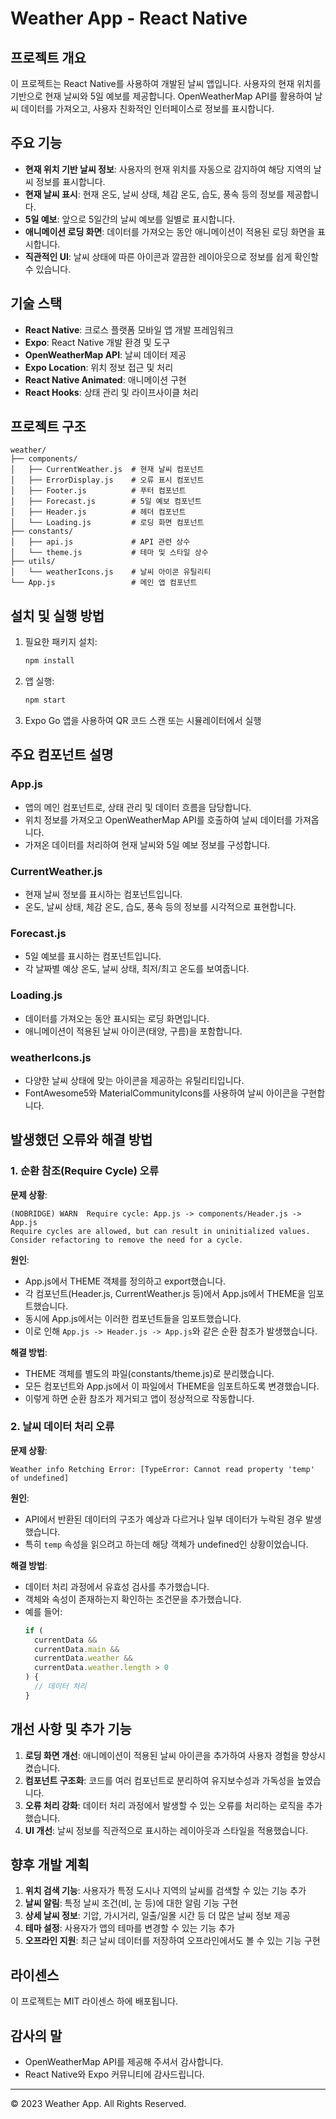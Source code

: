 # Weather App - React Native

## 프로젝트 개요

이 프로젝트는 React Native를 사용하여 개발된 날씨 앱입니다. 사용자의 현재 위치를 기반으로 현재 날씨와 5일 예보를 제공합니다. OpenWeatherMap API를 활용하여 날씨 데이터를 가져오고, 사용자 친화적인 인터페이스로 정보를 표시합니다.

## 주요 기능

- **현재 위치 기반 날씨 정보**: 사용자의 현재 위치를 자동으로 감지하여 해당 지역의 날씨 정보를 표시합니다.
- **현재 날씨 표시**: 현재 온도, 날씨 상태, 체감 온도, 습도, 풍속 등의 정보를 제공합니다.
- **5일 예보**: 앞으로 5일간의 날씨 예보를 일별로 표시합니다.
- **애니메이션 로딩 화면**: 데이터를 가져오는 동안 애니메이션이 적용된 로딩 화면을 표시합니다.
- **직관적인 UI**: 날씨 상태에 따른 아이콘과 깔끔한 레이아웃으로 정보를 쉽게 확인할 수 있습니다.

## 기술 스택

- **React Native**: 크로스 플랫폼 모바일 앱 개발 프레임워크
- **Expo**: React Native 개발 환경 및 도구
- **OpenWeatherMap API**: 날씨 데이터 제공
- **Expo Location**: 위치 정보 접근 및 처리
- **React Native Animated**: 애니메이션 구현
- **React Hooks**: 상태 관리 및 라이프사이클 처리

## 프로젝트 구조

```
weather/
├── components/
│   ├── CurrentWeather.js  # 현재 날씨 컴포넌트
│   ├── ErrorDisplay.js    # 오류 표시 컴포넌트
│   ├── Footer.js          # 푸터 컴포넌트
│   ├── Forecast.js        # 5일 예보 컴포넌트
│   ├── Header.js          # 헤더 컴포넌트
│   └── Loading.js         # 로딩 화면 컴포넌트
├── constants/
│   ├── api.js             # API 관련 상수
│   └── theme.js           # 테마 및 스타일 상수
├── utils/
│   └── weatherIcons.js    # 날씨 아이콘 유틸리티
└── App.js                 # 메인 앱 컴포넌트
```

## 설치 및 실행 방법

1. 필요한 패키지 설치:

   ```bash
   npm install
   ```

2. 앱 실행:

   ```bash
   npm start
   ```

3. Expo Go 앱을 사용하여 QR 코드 스캔 또는 시뮬레이터에서 실행

## 주요 컴포넌트 설명

### App.js

- 앱의 메인 컴포넌트로, 상태 관리 및 데이터 흐름을 담당합니다.
- 위치 정보를 가져오고 OpenWeatherMap API를 호출하여 날씨 데이터를 가져옵니다.
- 가져온 데이터를 처리하여 현재 날씨와 5일 예보 정보를 구성합니다.

### CurrentWeather.js

- 현재 날씨 정보를 표시하는 컴포넌트입니다.
- 온도, 날씨 상태, 체감 온도, 습도, 풍속 등의 정보를 시각적으로 표현합니다.

### Forecast.js

- 5일 예보를 표시하는 컴포넌트입니다.
- 각 날짜별 예상 온도, 날씨 상태, 최저/최고 온도를 보여줍니다.

### Loading.js

- 데이터를 가져오는 동안 표시되는 로딩 화면입니다.
- 애니메이션이 적용된 날씨 아이콘(태양, 구름)을 포함합니다.

### weatherIcons.js

- 다양한 날씨 상태에 맞는 아이콘을 제공하는 유틸리티입니다.
- FontAwesome5와 MaterialCommunityIcons를 사용하여 날씨 아이콘을 구현합니다.

## 발생했던 오류와 해결 방법

### 1. 순환 참조(Require Cycle) 오류

**문제 상황**:

```
(NOBRIDGE) WARN  Require cycle: App.js -> components/Header.js -> App.js
Require cycles are allowed, but can result in uninitialized values. Consider refactoring to remove the need for a cycle.
```

**원인**:

- App.js에서 THEME 객체를 정의하고 export했습니다.
- 각 컴포넌트(Header.js, CurrentWeather.js 등)에서 App.js에서 THEME을 임포트했습니다.
- 동시에 App.js에서는 이러한 컴포넌트들을 임포트했습니다.
- 이로 인해 `App.js -> Header.js -> App.js`와 같은 순환 참조가 발생했습니다.

**해결 방법**:

- THEME 객체를 별도의 파일(constants/theme.js)로 분리했습니다.
- 모든 컴포넌트와 App.js에서 이 파일에서 THEME을 임포트하도록 변경했습니다.
- 이렇게 하면 순환 참조가 제거되고 앱이 정상적으로 작동합니다.

### 2. 날씨 데이터 처리 오류

**문제 상황**:

```
Weather info Retching Error: [TypeError: Cannot read property 'temp' of undefined]
```

**원인**:

- API에서 반환된 데이터의 구조가 예상과 다르거나 일부 데이터가 누락된 경우 발생했습니다.
- 특히 `temp` 속성을 읽으려고 하는데 해당 객체가 undefined인 상황이었습니다.

**해결 방법**:

- 데이터 처리 과정에서 유효성 검사를 추가했습니다.
- 객체와 속성이 존재하는지 확인하는 조건문을 추가했습니다.
- 예를 들어:
  ```javascript
  if (
    currentData &&
    currentData.main &&
    currentData.weather &&
    currentData.weather.length > 0
  ) {
    // 데이터 처리
  }
  ```

## 개선 사항 및 추가 기능

1. **로딩 화면 개선**: 애니메이션이 적용된 날씨 아이콘을 추가하여 사용자 경험을 향상시켰습니다.
2. **컴포넌트 구조화**: 코드를 여러 컴포넌트로 분리하여 유지보수성과 가독성을 높였습니다.
3. **오류 처리 강화**: 데이터 처리 과정에서 발생할 수 있는 오류를 처리하는 로직을 추가했습니다.
4. **UI 개선**: 날씨 정보를 직관적으로 표시하는 레이아웃과 스타일을 적용했습니다.

## 향후 개발 계획

1. **위치 검색 기능**: 사용자가 특정 도시나 지역의 날씨를 검색할 수 있는 기능 추가
2. **날씨 알림**: 특정 날씨 조건(비, 눈 등)에 대한 알림 기능 구현
3. **상세 날씨 정보**: 기압, 가시거리, 일출/일몰 시간 등 더 많은 날씨 정보 제공
4. **테마 설정**: 사용자가 앱의 테마를 변경할 수 있는 기능 추가
5. **오프라인 지원**: 최근 날씨 데이터를 저장하여 오프라인에서도 볼 수 있는 기능 구현

## 라이센스

이 프로젝트는 MIT 라이센스 하에 배포됩니다.

## 감사의 말

- OpenWeatherMap API를 제공해 주셔서 감사합니다.
- React Native와 Expo 커뮤니티에 감사드립니다.

---

© 2023 Weather App. All Rights Reserved.
